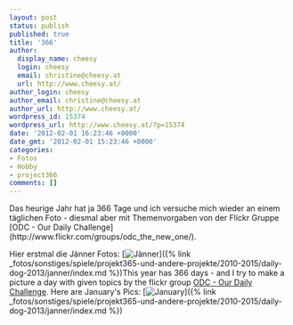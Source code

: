 ```yaml
---
layout: post
status: publish
published: true
title: '366'
author:
  display_name: cheesy
  login: cheesy
  email: christine@cheesy.at
  url: http://www.cheesy.at/
author_login: cheesy
author_email: christine@cheesy.at
author_url: http://www.cheesy.at/
wordpress_id: 15374
wordpress_url: http://www.cheesy.at/?p=15374
date: '2012-02-01 16:23:46 +0000'
date_gmt: '2012-02-01 15:23:46 +0000'
categories:
- Fotos
- Hobby
- project366
comments: []
---
```

<!--:de-->Das heurige Jahr hat ja 366 Tage und ich versuche mich wieder an einem täglichen Foto - diesmal aber mit Themenvorgaben von der Flickr Gruppe [ODC - Our Daily Challenge](http://www.flickr.com/groups/odc_the_new_one/).
Hier erstmal die Jänner Fotos:
[![](http://www.cheesy.at/wp-content/uploads/01-January_tn.jpg "Jänner")]({% link _fotos/sonstiges/spiele/projekt365-und-andere-projekte/2010-2015/daily-dog-2013/janner/index.md %})<!--:--><!--:en-->This year has 366 days - and I try to make a picture a day with given topics by the flickr group [ODC - Our Daily Challenge](http://www.flickr.com/groups/odc_the_new_one/).
Here are January's Pics:
[![](http://www.cheesy.at/wp-content/uploads/01-January_tn.jpg "January")]({% link _fotos/sonstiges/spiele/projekt365-und-andere-projekte/2010-2015/daily-dog-2013/janner/index.md %})<!--:-->

